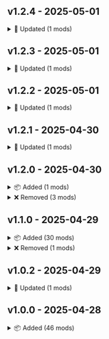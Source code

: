 ## v1.2.4 - 2025-05-01

<details>
<summary>🔄 Updated (1 mods)</summary>

- [Cronchy-DeathHeadHopper](https://thunderstore.io/c/repo/p/Cronchy/DeathHeadHopper/) (2.1.1 → 2.1.2)
</details>

## v1.2.3 - 2025-05-01

<details>
<summary>🔄 Updated (1 mods)</summary>

- [Cronchy-DeathHeadHopper](https://thunderstore.io/c/repo/p/Cronchy/DeathHeadHopper/) (2.1.0 → 2.1.1)
</details>

## v1.2.2 - 2025-05-01

<details>
<summary>🔄 Updated (1 mods)</summary>

- [BobisMods-REPORoles](https://thunderstore.io/c/repo/p/BobisMods/REPORoles/) (2.0.3 → 2.0.4)
</details>

## v1.2.1 - 2025-04-30

<details>
<summary>🔄 Updated (1 mods)</summary>

- [Cronchy-DeathHeadHopper](https://thunderstore.io/c/repo/p/Cronchy/DeathHeadHopper/) (2.0.0 → 2.1.0)
</details>

## v1.2.0 - 2025-04-30

<details>
<summary>📦 Added (1 mods)</summary>

- [mattymatty-AsyncLoggers](https://thunderstore.io/c/repo/p/mattymatty/AsyncLoggers/)
</details>

<details>
<summary>❌ Removed (3 mods)</summary>

- [Beaniebe-Deeproot_Garden](https://thunderstore.io/c/repo/p/Beaniebe/Deeproot_Garden/)
- [Danos-REPOStats](https://thunderstore.io/c/repo/p/Danos/REPOStats/)
- [readthisifbad-NetworkingReworked](https://thunderstore.io/c/repo/p/readthisifbad/NetworkingReworked/)
</details>

## v1.1.0 - 2025-04-29

<details>
<summary>📦 Added (30 mods)</summary>

- [AriIcedT-YippeeDuckEnemy](https://thunderstore.io/c/repo/p/AriIcedT/YippeeDuckEnemy/)
- [BULLETBOT-MoreUpgrades](https://thunderstore.io/c/repo/p/BULLETBOT/MoreUpgrades/)
- [Beaniebe-Deeproot_Garden](https://thunderstore.io/c/repo/p/Beaniebe/Deeproot_Garden/)
- [BobisMods-REPORoles](https://thunderstore.io/c/repo/p/BobisMods/REPORoles/)
- [CarsonJF-EnderPearlMod](https://thunderstore.io/c/repo/p/CarsonJF/EnderPearlMod/)
- [ColtG5-BoomboxCart](https://thunderstore.io/c/repo/p/ColtG5/BoomboxCart/)
- [Cronchy-DeathHeadHopper](https://thunderstore.io/c/repo/p/Cronchy/DeathHeadHopper/)
- [Danos-REPOStats](https://thunderstore.io/c/repo/p/Danos/REPOStats/)
- [DiFFoZ-BepInEx_Faster_Load_AssetBundles_Patcher](https://thunderstore.io/c/repo/p/DiFFoZ/BepInEx_Faster_Load_AssetBundles_Patcher/)
- [DougHRito-AhhExplosions](https://thunderstore.io/c/repo/p/DougHRito/AhhExplosions/)
- [GalaxyMods-MoreValuablesUpgrade](https://thunderstore.io/c/repo/p/GalaxyMods/MoreValuablesUpgrade/)
- [GofioLabs-ItalianBrainrotValuables](https://thunderstore.io/c/repo/p/GofioLabs/ItalianBrainrotValuables/)
- [JacuJ-SillyWeaponSounds](https://thunderstore.io/c/repo/p/JacuJ/SillyWeaponSounds/)
- [Jake_n_Liv-Jake_and_Livs_Retro_Smashpack](https://thunderstore.io/c/repo/p/Jake_n_Liv/Jake_and_Livs_Retro_Smashpack/)
- [ManancialGD-ChatClipboard](https://thunderstore.io/c/repo/p/ManancialGD/ChatClipboard/)
- [Megabyte21-BetterFlashlightMod](https://thunderstore.io/c/repo/p/Megabyte21/BetterFlashlightMod/)
- [MelanieMelicious-Cart_Lights_MelanieMelicious](https://thunderstore.io/c/repo/p/MelanieMelicious/Cart_Lights_MelanieMelicious/)
- [Nikki-AbioticFactorValuables](https://thunderstore.io/c/repo/p/Nikki/AbioticFactorValuables/)
- [Rangerbb275-REPOing_Valuables](https://thunderstore.io/c/repo/p/Rangerbb275/REPOing_Valuables/)
- [Rangerbb275-Rifle](https://thunderstore.io/c/repo/p/Rangerbb275/Rifle/)
- [RoemisTeam-BlackBox](https://thunderstore.io/c/repo/p/RoemisTeam/BlackBox/)
- [TitanVortex-BigNuke](https://thunderstore.io/c/repo/p/TitanVortex/BigNuke/)
- [TopSandwich-ItemResistUpgrade](https://thunderstore.io/c/repo/p/TopSandwich/ItemResistUpgrade/)
- [darmuh-PocketCartPlus](https://thunderstore.io/c/repo/p/darmuh/PocketCartPlus/)
- [flipf17-OpenExtractionWithCart](https://thunderstore.io/c/repo/p/flipf17/OpenExtractionWithCart/)
- [itsUndefined-Shop_Items_Spawn_in_Level](https://thunderstore.io/c/repo/p/itsUndefined/Shop_Items_Spawn_in_Level/)
- [khalliv-ShoppingListHUD](https://thunderstore.io/c/repo/p/khalliv/ShoppingListHUD/)
- [nickklmao-JustRetry](https://thunderstore.io/c/repo/p/nickklmao/JustRetry/)
- [readthisifbad-NetworkingReworked](https://thunderstore.io/c/repo/p/readthisifbad/NetworkingReworked/)
- [upgame-HumanizedShop](https://thunderstore.io/c/repo/p/upgame/HumanizedShop/)
</details>

<details>
<summary>❌ Removed (1 mods)</summary>

- [Tansinator-Map_Value_Tracker](https://thunderstore.io/c/repo/p/Tansinator/Map_Value_Tracker/)
</details>

## v1.0.2 - 2025-04-29

<details>
<summary>🔄 Updated (1 mods)</summary>

- [Zehs-REPOLib](https://thunderstore.io/c/repo/p/Zehs/REPOLib/) (2.0.1 → 2.1.0)
</details>

## v1.0.0 - 2025-04-28

<details>
<summary>📦 Added (46 mods)</summary>

- [Alya-MusicFromDroneBox](https://thunderstore.io/c/repo/p/Alya/MusicFromDroneBox/)
- [AriIcedT-MinecraftStrongholdLevel](https://thunderstore.io/c/repo/p/AriIcedT/MinecraftStrongholdLevel/)
- [AxonPhantoms-ExtraMusicforDroneBoomBoxAxon](https://thunderstore.io/c/repo/p/AxonPhantoms/ExtraMusicforDroneBoomBoxAxon/)
- [BepInEx-BepInExPack](https://thunderstore.io/c/repo/p/BepInEx/BepInExPack/)
- [Cripplega-MikuAmenoReplaceLobby](https://thunderstore.io/c/repo/p/Cripplega/MikuAmenoReplaceLobby/)
- [Eteli-Fart_Grenade](https://thunderstore.io/c/repo/p/Eteli/Fart_Grenade/)
- [Eteli-Fart_Mine](https://thunderstore.io/c/repo/p/Eteli/Fart_Mine/)
- [GarStudios-Oiia_Cat_Valuable](https://thunderstore.io/c/repo/p/GarStudios/Oiia_Cat_Valuable/)
- [Gassayping-MemeSounds](https://thunderstore.io/c/repo/p/Gassayping/MemeSounds/)
- [Godji-UltimateRevive](https://thunderstore.io/c/repo/p/Godji/UltimateRevive/)
- [GreatColtini-MinecraftAdditions](https://thunderstore.io/c/repo/p/GreatColtini/MinecraftAdditions/)
- [JacuJ-GnomedGnomeSounds](https://thunderstore.io/c/repo/p/JacuJ/GnomedGnomeSounds/)
- [Juisader-MinecraftCosmetics](https://thunderstore.io/c/repo/p/Juisader/MinecraftCosmetics/)
- [Ladlemods-LadlesExtraMusicforDroneBoomBox](https://thunderstore.io/c/repo/p/Ladlemods/LadlesExtraMusicforDroneBoomBox/)
- [MTS-PostLevelSummaryPlus](https://thunderstore.io/c/repo/p/MTS/PostLevelSummaryPlus/)
- [OrtonLongGaming-FNAFLevel](https://thunderstore.io/c/repo/p/OrtonLongGaming/FNAFLevel/)
- [PandaSquad-BetterSprint](https://thunderstore.io/c/repo/p/PandaSquad/BetterSprint/)
- [Patrick-MapVote](https://thunderstore.io/c/repo/p/Patrick/MapVote/)
- [Rangerbb275-Hospital_Level](https://thunderstore.io/c/repo/p/Rangerbb275/Hospital_Level/)
- [Rebateman-LateJoin](https://thunderstore.io/c/repo/p/Rebateman/LateJoin/)
- [Rudeus-Vacuum_Enemy](https://thunderstore.io/c/repo/p/Rudeus/Vacuum_Enemy/)
- [Sai-CANNON](https://thunderstore.io/c/repo/p/Sai/CANNON/)
- [Tansinator-Map_Value_Tracker](https://thunderstore.io/c/repo/p/Tansinator/Map_Value_Tracker/)
- [Tolian-REPODiscordRichPresence](https://thunderstore.io/c/repo/p/Tolian/REPODiscordRichPresence/)
- [Traktool-SharedUpgrades](https://thunderstore.io/c/repo/p/Traktool/SharedUpgrades/)
- [WhalesAllAround-MikuMikuBeamer](https://thunderstore.io/c/repo/p/WhalesAllAround/MikuMikuBeamer/)
- [XiaohaiMod-DroneBoomBox](https://thunderstore.io/c/repo/p/XiaohaiMod/DroneBoomBox/)
- [XiaohaiMod-XH_DamageShow_EnemyHealthBar](https://thunderstore.io/c/repo/p/XiaohaiMod/XH_DamageShow_EnemyHealthBar/)
- [YMC_MHZ-MoreHead](https://thunderstore.io/c/repo/p/YMC_MHZ/MoreHead/)
- [Zehs-ExtractionPointConfirmButton](https://thunderstore.io/c/repo/p/Zehs/ExtractionPointConfirmButton/)
- [Zehs-LethalCompanyValuables](https://thunderstore.io/c/repo/p/Zehs/LethalCompanyValuables/)
- [Zehs-REPOLib](https://thunderstore.io/c/repo/p/Zehs/REPOLib/)
- [ZeroTails-ExtraMusicforDroneBoomBox](https://thunderstore.io/c/repo/p/ZeroTails/ExtraMusicforDroneBoomBox/)
- [dig-REPOPresents](https://thunderstore.io/c/repo/p/dig/REPOPresents/)
- [eth9n-Mimic](https://thunderstore.io/c/repo/p/eth9n/Mimic/)
- [flipf17-DeadTTS](https://thunderstore.io/c/repo/p/flipf17/DeadTTS/)
- [ironbean-LevelNumberUI](https://thunderstore.io/c/repo/p/ironbean/LevelNumberUI/)
- [kekprod-Bigger_Cart](https://thunderstore.io/c/repo/p/kekprod/Bigger_Cart/)
- [khalliv-GambleInShop](https://thunderstore.io/c/repo/p/khalliv/GambleInShop/)
- [linkoid-DreadHeadDuck](https://thunderstore.io/c/repo/p/linkoid/DreadHeadDuck/)
- [loaforc-loaforcsSoundAPI](https://thunderstore.io/c/repo/p/loaforc/loaforcsSoundAPI/)
- [loaforc-loaforcsSoundAPI_REPO](https://thunderstore.io/c/repo/p/loaforc/loaforcsSoundAPI_REPO/)
- [nickklmao-MenuLib](https://thunderstore.io/c/repo/p/nickklmao/MenuLib/)
- [nickklmao-REPOConfig](https://thunderstore.io/c/repo/p/nickklmao/REPOConfig/)
- [surfknasen-Walkie_Talkies](https://thunderstore.io/c/repo/p/surfknasen/Walkie_Talkies/)
- [x753_REPO-CustomColors](https://thunderstore.io/c/repo/p/x753_REPO/CustomColors/)
</details>

